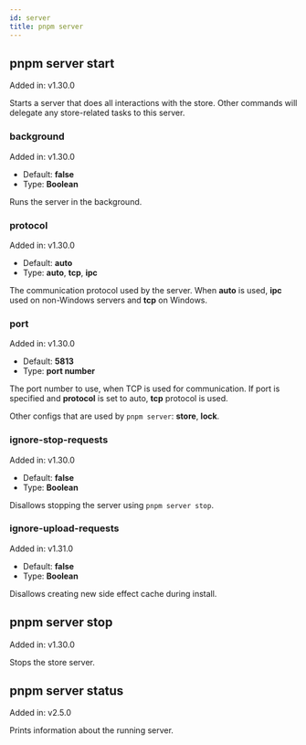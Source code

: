 ```yaml
---
id: server
title: pnpm server
---
```


## pnpm server start

Added in: v1.30.0

Starts a server that does all interactions with the store.
Other commands will delegate any store-related tasks to this server.

### background

Added in: v1.30.0

* Default: **false**
* Type: **Boolean**

Runs the server in the background.

### protocol

Added in: v1.30.0

* Default: **auto**
* Type: **auto**, **tcp**, **ipc**

The communication protocol used by the server.
When **auto** is used, **ipc** used on non-Windows servers and **tcp** on Windows.

### port

Added in: v1.30.0

* Default: **5813**
* Type: **port number**

The port number to use, when TCP is used for communication.
If port is specified and **protocol** is set to auto, **tcp** protocol is used.

Other configs that are used by `pnpm server`: **store**, **lock**.

### ignore-stop-requests

Added in: v1.30.0

* Default: **false**
* Type: **Boolean**

Disallows stopping the server using `pnpm server stop`.

### ignore-upload-requests

Added in: v1.31.0

* Default: **false**
* Type: **Boolean**

Disallows creating new side effect cache during install.

## pnpm server stop

Added in: v1.30.0

Stops the store server.

## pnpm server status

Added in: v2.5.0

Prints information about the running server.
